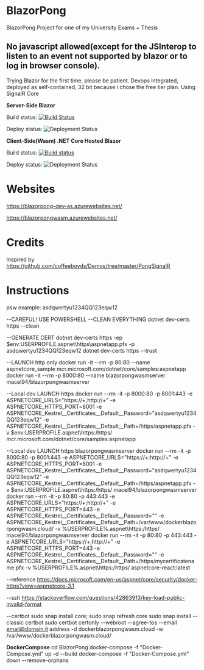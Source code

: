 # BlazorPong
BlazorPong Project for one of my University Exams + Thesis

## No javascript allowed(except for the JSInterop to listen to an event not supported by blazor or to log in browser console).
Trying Blazor for the first time, please be patient.
Devops integrated, deployed as self-contained, 32 bit because i chose the free tier plan.
Using SignalR Core

**Server-Side Blazor**

Build status: [![Build Status](https://francesco-belacca.visualstudio.com/BlazorPong/_apis/build/status/BlazorPong-dev-as%20-%20CI?branchName=master)](https://francesco-belacca.visualstudio.com/BlazorPong/_build/latest?definitionId=4&branchName=master)

Deploy status: ![Deployment Status](https://francesco-belacca.vsrm.visualstudio.com/_apis/public/Release/badge/ce5f42c0-8688-4de0-b486-36c5cebb3c0b/1/1)

**Client-Side(Wasm) .NET Core Hosted Blazor**

Build status: [![Build status](https://francesco-belacca.visualstudio.com/BlazorPong/_apis/build/status/BlazorPongWasm%20-%20CI)](https://francesco-belacca.visualstudio.com/BlazorPong/_build/latest?definitionId=5)

Deploy status: ![Deployment Status](https://francesco-belacca.vsrm.visualstudio.com/_apis/public/Release/badge/ce5f42c0-8688-4de0-b486-36c5cebb3c0b/2/2)

# Websites
https://blazorpong-dev-as.azurewebsites.net/

https://blazorpongwasm.azurewebsites.net/

# Credits
Inspired by https://github.com/coffeeboyds/Demos/tree/master/PongSignalR

# Instructions
psw example: asdqwertyu1234QQ123eqw12

--CAREFUL! USE POWERSHELL
--CLEAN EVERYTHING
dotnet dev-certs https --clean

--GENERATE CERT
dotnet dev-certs https -ep $env:USERPROFILE\.aspnet\https\aspnetapp.pfx -p asdqwertyu1234QQ123eqw12
dotnet dev-certs https --trust

--LAUNCH http only
docker run -it --rm -p 80:80 --name aspnetcore_sample mcr.microsoft.com/dotnet/core/samples:aspnetapp
docker run -it --rm -p 8000:80 --name blazorpongwasmserver macel94/blazorpongwasmserver


--Local dev LAUNCH https
docker run --rm -it -p 8000:80 -p 8001:443 -e ASPNETCORE_URLS="https://+;http://+" -e ASPNETCORE_HTTPS_PORT=8001 -e ASPNETCORE_Kestrel__Certificates__Default__Password="asdqwertyu1234QQ123eqw12" -e ASPNETCORE_Kestrel__Certificates__Default__Path=/https/aspnetapp.pfx -v $env:USERPROFILE\.aspnet\https:/https/ mcr.microsoft.com/dotnet/core/samples:aspnetapp

--Local dev LAUNCH https blazorpongwasmserver
docker run --rm -it -p 8000:80 -p 8001:443 -e ASPNETCORE_URLS="https://+;http://+" -e ASPNETCORE_HTTPS_PORT=8001 -e ASPNETCORE_Kestrel__Certificates__Default__Password="asdqwertyu1234QQ123eqw12" -e ASPNETCORE_Kestrel__Certificates__Default__Path=/https/aspnetapp.pfx -v $env:USERPROFILE\.aspnet\https:/https/ macel94/blazorpongwasmserver
docker run --rm -it -p 80:80 -p 443:443 -e ASPNETCORE_URLS="https://+;http://+" -e ASPNETCORE_HTTPS_PORT=443 -e ASPNETCORE_Kestrel__Certificates__Default__Password="" -e ASPNETCORE_Kestrel__Certificates__Default__Path=/var/www/dockerblazorpongwasm.cloud/ -v %USERPROFILE%\.aspnet\https:/https/ macel94/blazorpongwasmserver
docker run --rm -it -p 80:80 -p 443:443 -e ASPNETCORE_URLS="https://+;http://+" -e ASPNETCORE_HTTPS_PORT=443 -e ASPNETCORE_Kestrel__Certificates__Default__Password="" -e ASPNETCORE_Kestrel__Certificates__Default__Path=/https/mycertificatename.pfx -v %USERPROFILE%\.aspnet\https:/https/ aspnetcore-react:latest


--reference 
https://docs.microsoft.com/en-us/aspnet/core/security/docker-https?view=aspnetcore-3.1

--ssh
https://stackoverflow.com/questions/42863913/key-load-public-invalid-format

--certbot
sudo snap install core; sudo snap refresh core
sudo snap install --classic certbot
sudo certbot certonly --webroot --agree-tos --email email@domain.it address -d dockerblazorpongwasm.cloud -w /var/www/dockerblazorpongwasm.cloud/

**DockerCompose**
cd BlazorPong
docker-compose -f "Docker-Compose.yml" up -d --build
docker-compose -f "Docker-Compose.yml" down --remove-orphans